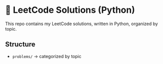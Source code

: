 # 🧠 LeetCode Solutions (Python)

This repo contains my LeetCode solutions, written in Python, organized by topic.

## Structure
- `problems/` → categorized by topic

